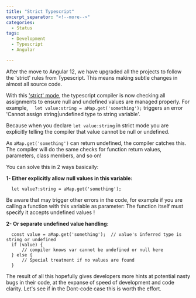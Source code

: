 ```yaml
---
title: "Strict Typescript"
excerpt_separator: "<!--more-->"
categories:
  - Status
tags:
  - Development
  - Typescript
  - Angular

---
```


After the move to Angular 12, we have upgraded all the projects to follow the 'strict' rules from Typescript.
This means making subtle changes in almost all source code.
<!--more-->

With this ['strict' mode](https://angular.io/guide/strict-mode), the typescript compiler is now checking all assignments to ensure null and undefined values are managed properly.
For example,
`  let value:string = aMap.get('something');`
triggers an error 'Cannot assign string|undefined type to string variable'.

Because when you declare `let value:string` in strict mode you are explicitly telling the compiler that value cannot be null or undefined.

As `aMap.get('something')` can return undefined, the compiler catches this.
The compiler will do the same checks for function return values, parameters, class members, and so on!

You can solve this in 2 ways basically:

**1- Either explicitly allow null values in this variable:**

`  let value?:string = aMap.get('something');`

Be aware that may trigger other errors in the code, for example if you are calling a function with this variable as parameter: The function itself must specify it accepts undefined values !

**2- Or separate undefined value handling:**
```
  const value = aMap.get('something');  // value's inferred type is string or undefined
  if (value) {
      // compiler knows var cannot be undefined or null here
  } else {
      // Special treatment if no values are found
  }
```

The result of all this hopefully gives developers more hints at potential nasty bugs in their code, at the expanse of speed of development and code clarity. Let's see if in the Dont-code case this is worth the effort.
